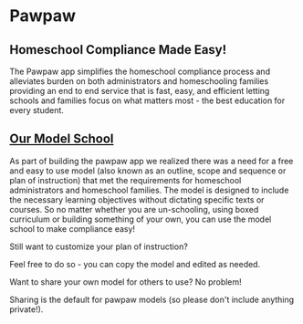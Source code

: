 <div class="table-wrapper" markdown="block">

# Pawpaw

## Homeschool Compliance Made Easy!
The Pawpaw app simplifies the homeschool compliance process and alleviates burden on both administrators and homeschooling families providing an end to end service that is fast, easy, and efficient letting schools and families focus on what matters most - the best education for every student.

## [Our Model School](pawpaw.datagrove.com)
As part of building the pawpaw app we realized there was a need for a free and easy to use model (also known as an outline, scope and sequence or plan of instruction) that met the requirements for homeschool administrators and homeschool families. The model is designed to include the necessary learning objectives without dictating specific texts or courses. So no matter whether you are un-schooling, using boxed curriculum or building something of your own, you can use the model school to make compliance easy!

Still want to customize your plan of instruction? 

Feel free to do so - you can copy the model and edited as needed.

Want to share your own model for others to use? No problem! 

Sharing is the default for pawpaw models (so please don't include anything private!). 

[//]: # (Get the Apple Appstore Badge here: https://developer.apple.com/app-store/marketing/guidelines/)

[//]: # (Apple badge must come first and must use the black version if it appears on the same page with a google badge)

[//]: # (Build a Google Play App Store badge here: https://play.google.com/intl/en_us/badges/)

</div>
